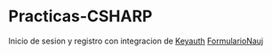 # Practicas-CSHARP

Inicio de sesion y registro con integracion de [Keyauth](https://keyauth.cc)
[FormularioNauj](FormularioNauj/)
